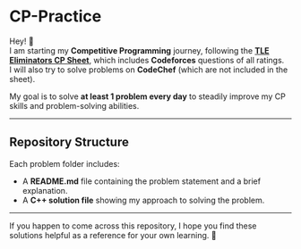 # CP-Practice

Hey! 👋  
I am starting my **Competitive Programming** journey, following the [**TLE Eliminators CP Sheet**](https://www.tle-eliminators.com/cp-sheet), which includes **Codeforces** questions of all ratings.  
I will also try to solve problems on **CodeChef** (which are not included in the sheet).  

My goal is to solve **at least 1 problem every day** to steadily improve my CP skills and problem-solving abilities.  

---

## Repository Structure
Each problem folder includes:
- A **README.md** file containing the problem statement and a brief explanation.
- A **C++ solution file** showing my approach to solving the problem.

---

If you happen to come across this repository, I hope you find these solutions helpful as a reference for your own learning. 🚀
